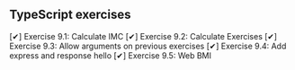 ## TypeScript exercises

  [✔] Exercise 9.1: Calculate IMC
  [✔] Exercise 9.2: Calculate Exercises
  [✔] Exercise 9.3: Allow arguments on previous exercises
  [✔] Exercise 9.4: Add express and response hello
  [✔] Exercise 9.5: Web BMI

